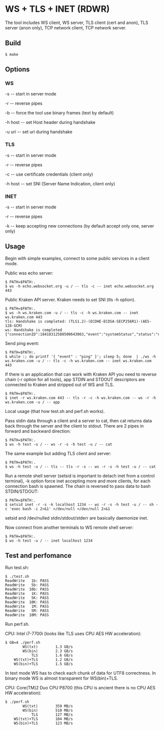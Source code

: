 # WS + TLS + INET (RDWR)

The tool includes WS client, WS server, TLS client (cert and anon), TLS server (anon only), TCP network client, TCP network server.

## Build

```
$ make
```

## Options

### WS

-s -- start in server mode

-r -- reverse pipes

-b -- force the tool use binary frames (text by default) 

-h host -- set Host header during handshake

-u uri -- set uri during handshake

### TLS
-s -- start in server mode

-r -- reverse pipes

-c -- use certificate credentials (client only) 

-h host -- set SNI (Server Name Indication, client only)

### INET
-s -- start in server mode

-r -- reverse pipes

-k -- keep accepting new connections (by default accept only one, server only)

## Usage

Begin with simple examples, connect to some public services in a client mode.

Public wss echo server:

```
$ PATH=$PATH:.
$ ws -h echo.websocket.org -u / -- tls -c -- inet echo.websocket.org 443

```

Public Kraken API server. Kraken needs to set SNI (tls -h option).

```
$ PATH=$PATH:.
$ ws -h ws.kraken.com -u / -- tls -c -h ws.kraken.com -- inet ws.kraken.com 443
tls: Handshake is completed: (TLS1.2)-(ECDHE-ECDSA-SECP256R1)-(AES-128-GCM)
ws: Handshake is completed
{"connectionID":18418312588500643063,"event":"systemStatus","status":"online","version":"1.6.0"}

```

Send ping event:

```
$ PATH=$PATH:.
$ while :; do printf '{ "event" : "ping" }'; sleep 5; done  | ./ws -h ws.kraken.com -u / -- tls -c -h ws.kraken.com -- inet ws.kraken.com 443

```

If there is an application that can work with Kraken API you need to reverse chain (-r option for all tools), app STDIN and STDOUT descriptors are connected to Kraken and stripped out of WS and TLS.

```
$ PATH=$PATH:.
$ inet -r ws.kraken.com 443 -- tls -r -c -h ws.kraken.com -- ws -r -h ws.kraken.com -u / -- app

```

Local usage (that how test.sh and perf.sh works).

Pass stdin data through a client and a server to cat, then cat returns data back through the server and the client to stdout. There are 2 pipes in forward and backward direction:

```
$ PATH=$PATH:.
$ ws -h test -u / -- ws -r -s -h test -u / -- cat
```

The same example but adding TLS client and server:
```
$ PATH=$PATH:.
$ ws -h test -u / -- tls -- tls -r -s -- ws -r -s -h test -u / -- cat
```

Run a remote shell server (setsid is important to detach inet from a control terminal), -k option force inet accepting more and more clients, for each connection bash is spawned. The chain is reversed to pass data to bash STDIN/STDOUT:

```
$ PATH=$PATH:.
$ setsid inet -r -s -k localhost 1234 -- ws -r -s -h test -u / -- sh -c 'exec bash -i 2>&1' >/dev/null </dev/null 2>&1
```

setsid and /dev/nulled stdin/stdout/stderr are basically daemonize inet.

Now connect from another terminals to WS remote shell server:
```
$ PATH=$PATH:.
$ ws -h test -u / -- inet localhost 1234

```

## Test and perfomance

Run test.sh:

```
$ ./test.sh 
ReadWrite   1b: PASS
ReadWrite   5b: PASS
ReadWrite  10b: PASS
ReadWrite   1K: PASS
ReadWrite   5K: PASS
ReadWrite  10K: PASS
ReadWrite   1M: PASS
ReadWrite   5M: PASS
ReadWrite  10M: PASS

```

Run perf.sh.

CPU: Intel i7-7700i (looks like TLS uses CPU AES HW acceleration):

```
$ GB=4 ./perf.sh 
        WS(txt)        1.3 GB/s
        WS(bin)        2.3 GB/s
            TLS        1.6 GB/s
    WS(txt)+TLS        1.2 GB/s
    WS(bin)+TLS        1.5 GB/s
```
In text mode WS has to check each chunk of data for UTF8 correctness. In binary mode WS is almost transparent for WS(bin)+TLS.


CPU: Core(TM)2 Duo CPU P8700 (this CPU is ancient there is no CPU AES HW acceleration):

```
$ ./perf.sh 
        WS(txt)        359 MB/s
        WS(bin)        510 MB/s
            TLS        127 MB/s
    WS(txt)+TLS        104 MB/s
    WS(bin)+TLS        123 MB/s
```


